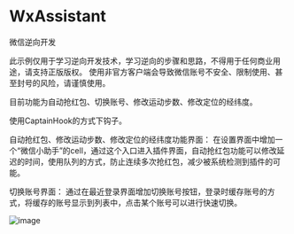 # WxAssistant

微信逆向开发

此示例仅用于学习逆向开发技术，学习逆向的步骤和思路，不得用于任何商业用途，请支持正版版权。
使用非官方客户端会导致微信账号不安全、限制使用、甚至封号的风险，请谨慎使用。

目前功能为自动抢红包、切换账号、修改运动步数、修改定位的经纬度。


使用CaptainHook的方式下钩子。

自动抢红包、修改运动步数、修改定位的经纬度功能界面：
在设置界面中增加一个“微信小助手”的cell，通过这个入口进入插件界面，自动抢红包功能可以修改延迟的时间，使用队列的方式，防止连续多次抢红包，减少被系统检测到插件的可能。

切换账号界面：
通过在最近登录界面增加切换账号按钮，登录时缓存账号的方式，将缓存的账号显示到列表中，点击某个账号可以进行快速切换。<br>


![image](https://github.com/Musk66/WxAssistant/blob/master/01.png)
